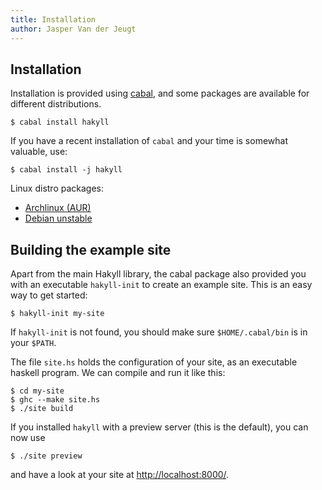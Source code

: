 ```yaml
---
title: Installation
author: Jasper Van der Jeugt
---
```


Installation
------------

Installation is provided using [cabal], and some packages are available for
different distributions.

    $ cabal install hakyll

[cabal]: http://www.haskell.org/cabal/

If you have a recent installation of `cabal` and your time is somewhat valuable,
use:

    $ cabal install -j hakyll

Linux distro packages:

- [Archlinux (AUR)](https://aur.archlinux.org/packages/haskell-hakyll/)
- [Debian unstable](http://packages.debian.org/source/sid/haskell-hakyll)

Building the example site
-------------------------

Apart from the main Hakyll library, the cabal package also provided you with an
executable `hakyll-init` to create an example site. This is an easy way to get
started:

    $ hakyll-init my-site

If `hakyll-init` is not found, you should make sure `$HOME/.cabal/bin` is in
your `$PATH`.

The file `site.hs` holds the configuration of your site, as an executable
haskell program. We can compile and run it like this:

    $ cd my-site
    $ ghc --make site.hs
    $ ./site build

If you installed `hakyll` with a preview server (this is the default), you can
now use

    $ ./site preview

and have a look at your site at
[http://localhost:8000/](http://localhost:8000/).
